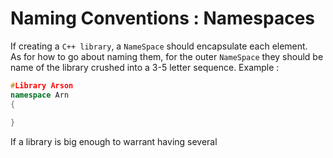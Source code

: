 # Naming Conventions : Namespaces

If creating a `C++ library`, a `NameSpace` should encapsulate each element.  
As for how to go about naming them, for the outer `NameSpace` they should be name of the library crushed into a 3-5 letter sequence.
Example :
``` cpp linenums="1"
#Library Arson
namespace Arn
{
	
}
```

If a library is big enough to warrant having several   